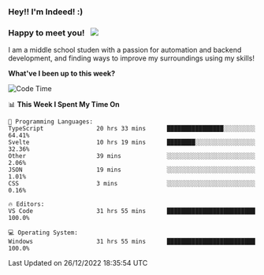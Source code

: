 ### Hey!! I'm Indeed! :) 

### Happy to meet you! &nbsp; ![](https://visitor-badge.glitch.me/badge?page_id=Indeedornot.Indeedornot)

I am a middle school studen with a passion for automation and backend development, and finding ways to improve my surroundings using my skills!

**What've I been up to this week?** 

<!--START_SECTION:waka-->
![Code Time](http://img.shields.io/badge/Code%20Time-797%20hrs%2027%20mins-blue)

📊 **This Week I Spent My Time On** 

```text
💬 Programming Languages: 
TypeScript               20 hrs 33 mins      ████████████████░░░░░░░░░   64.41% 
Svelte                   10 hrs 19 mins      ████████░░░░░░░░░░░░░░░░░   32.36% 
Other                    39 mins             ░░░░░░░░░░░░░░░░░░░░░░░░░   2.06% 
JSON                     19 mins             ░░░░░░░░░░░░░░░░░░░░░░░░░   1.01% 
CSS                      3 mins              ░░░░░░░░░░░░░░░░░░░░░░░░░   0.16%

🔥 Editors: 
VS Code                  31 hrs 55 mins      █████████████████████████   100.0%

💻 Operating System: 
Windows                  31 hrs 55 mins      █████████████████████████   100.0%

```


 Last Updated on 26/12/2022 18:35:54 UTC
<!--END_SECTION:waka-->
